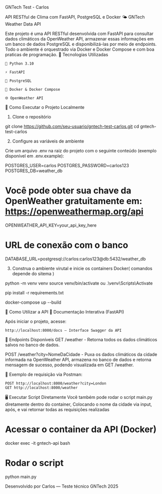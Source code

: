 GNTech Test - Carlos

API RESTful de Clima com FastAPI, PostgreSQL e Docker
🌤️ GNTech Weather Data API

Este projeto é uma API RESTful desenvolvida com FastAPI para consultar dados climáticos da OpenWeather API, armazenar essas informações em um banco de dados PostgreSQL e disponibilizá-las por meio de endpoints. Todo o ambiente é orquestrado via Docker e Docker Compose e com boa praticas de programação.
🔧 Tecnologias Utilizadas

    🐍 Python 3.10

    ⚡ FastAPI

    🐘 PostgreSQL

    🐳 Docker & Docker Compose

    🌐 OpenWeather API

🚀 Como Executar o Projeto Localmente
1. Clone o repositório

git clone https://github.com/seu-usuario/gntech-test-carlos.git
cd gntech-test-carlos

2. Configure as variáveis de ambiente

Crie um arquivo .env na raiz do projeto com o seguinte conteúdo (exemplo disponível em .env.example):

POSTGRES_USER=carlos
POSTGRES_PASSWORD=carlos123
POSTGRES_DB=weather_db

# Você pode obter sua chave da OpenWeather gratuitamente em: https://openweathermap.org/api
OPENWEATHER_API_KEY=your_api_key_here

# URL de conexão com o banco
DATABASE_URL=postgresql://carlos:carlos123@db:5432/weather_db


3. Construa o ambiente virutal e inicie os containers Docker( comandos depende do sitema )

python -m venv venv
source venv/bin/activate ou .\venv\Scripts\Activate

pip install -r requirements.txt

docker-compose up --build

🧪 Como Utilizar a API
📘 Documentação Interativa (FastAPI)

Após iniciar o projeto, acesse:

    http://localhost:8000/docs — Interface Swagger da API


🔁 Endpoints Disponíveis
GET /weather - Retorna todos os dados climáticos salvos no banco de dados.


POST /weather?city=NomeDaCidade - Puxa os dados climáticos da cidade informada na OpenWeather API,
armazena no banco de dados e retorna mensagem de sucesso, podendo visualizada em GET /weather.



📌 Exemplo de requisição via Postman:

    POST http://localhost:8000/weather?city=London
    GET http://localhost:8000/weather

🖥️ Executar Script Diretamente
Você também pode rodar o script main.py diretamente dentro do container,
Colocando o nome da cidade via input, após, e vai retornar todas as requisições realizadas

# Acessar o container da API (Docker)
docker exec -it gntech-api bash

# Rodar o script
python main.py



Desenvolvido por Carlos — Teste técnico GNTech 2025

